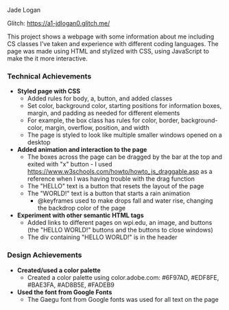 Jade Logan

Glitch: https://a1-jdlogan0.glitch.me/

This project shows a webpage with some information about me including CS classes I've taken and experience with different coding languages. The page was made using HTML and stylized with CSS, using JavaScript to make the it more interactive.

### Technical Achievements
- **Styled page with CSS**
    - Added rules for body, a, button, and added classes
    - Set color, background color, starting positions for information boxes, margin, and padding as needed for different elements
    - For example, the box class has rules for color, border, background-color, margin, overflow, position, and width
    - The page is styled to look like multiple smaller windows opened on a desktop
- **Added animation and interaction to the page**
    - The boxes across the page can be dragged by the bar at the top and exited with "x" button - I used https://www.w3schools.com/howto/howto_js_draggable.asp as a reference when I was having trouble with the drag function
    - The "HELLO" text is a button that resets the layout of the page
    - The "WORLD!" text is a button that starts a rain animation 
        - @keyframes used to make drops fall and water rise, changing the backdrop color of the page
- **Experiment with other semantic HTML tags**
    - Added links to different pages on wpi.edu, an image, and buttons (the "HELLO WORLD!" buttons and the buttons to close windows)
    - The div containing "HELLO WORLD!" is in the header

### Design Achievements
- **Created/used a color palette**
    - Created a color palette using color.adobe.com: #6F97AD, #EDF8FE, #BAE3FA, #AD8B5E, #FADEB9
- **Used the font from Google Fonts**
    - The Gaegu font from Google fonts was used for all text on the page